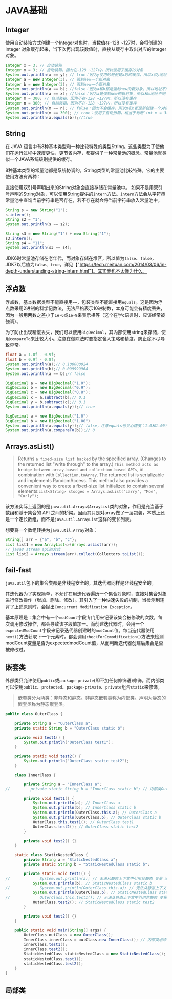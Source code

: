 # JAVA基础

## Integer

使用自动装箱方式创建一个Integer对象时，当数值在-128 ~127时，会将创建的 Integer 对象缓存起来，当下次再出现该数值时，直接从缓存中取出对应的Integer对象。

```JAVA
Integer x = 3; // 自动装箱
Integer y = 3; // 自动装箱，因为在-128 ~127内，所以使用了缓存的对象
System.out.println(x == y); // true：因为y使用的是创建x时的缓存，所以x和y地址相同true
Integer a = new Integer(3); // 强制new一个新对象
Integer b = new Integer(3); // 强制new一个新对象
System.out.println(a == b); //false：因为a和b都是强制new的新对象，所以地址不同
System.out.println(a == x); //false：因为a是强制new的新对象，所以和x地址不同
Integer m = 300; // 自动装箱，因为不在-128 ~127内，所以没有缓存
Integer n = 300; // 自动装箱，因为不在-128 ~127内，所以没有缓存
System.out.println(m == n); // false：因为不会缓存，所以m和n都是新创建一个对象，所以地址不同
System.out.println(m == 300); // true：使用了自动拆箱，相当于判断`int m = 300; m == 300`
System.out.println(a.equals(b));//true
```

## String

在 JAVA 语言中有8种基本类型和一种比较特殊的类型String。这些类型为了使他们在运行过程中速度更快，更节省内存，都提供了一种常量池的概念。常量池就类似一个JAVA系统级别提供的缓存。

8种基本类型的常量池都是系统协调的，String类型的常量池比较特殊。它的主要使用方法有两种：

直接使用双引号声明出来的String对象会直接存储在常量池中。
如果不是用双引号声明的String对象，可以使用String提供的`intern`方法。`intern`方法会从字符串常量池中查询当前字符串是否存在，若不存在就会将当前字符串放入常量池中。

```JAVA
String s = new String("1");
s.intern();
String s2 = "1";
System.out.println(s == s2);

String s3 = new String("1") + new String("1");
s3.intern();
String s4 = "11";
System.out.println(s3 == s4);
```

JDK6时常量池存储在老年代，而对象存储在堆区，所以值为`false`、`false`，JDK7以后值为`false`、`true`。详见【"https://tech.meituan.com/2014/03/06/in-depth-understanding-string-intern.html"】。其实我也不太懂为什么。

## 浮点数

浮点数，基本数据类型不能直接用`==`，包装类型不能直接用`equals`。这是因为浮点数采用2进制的科学记数法，无法严格表示10进制数，本身可能会有精度丢失，因为一般用两数之差小于`1e-6`或`1e-9`来表示相等（这个在学c语言时，应该经常被強调）。

为了防止出现精度丢失，我们可以使用`BigDecimal`，其内部使用string来存储，使用`compareTo`来比较大小。注意在做除法时要指定舍入策略和精度，防止除不尽导致异常。

```JAVA
float a = 1.0f - 0.9f;
float b = 0.9f - 0.8f;
System.out.println(a);// 0.100000024
System.out.println(b);// 0.099999964
System.out.println(a == b);// false

BigDecimal a = new BigDecimal("1.0");
BigDecimal b = new BigDecimal("0.9");
BigDecimal c = new BigDecimal("0.8");
BigDecimal x = a.subtract(b);// 0.1
BigDecimal y = b.subtract(c);// 0.1
System.out.println(x.equals(y));// true

BigDecimal a = new BigDecimal("1.0")
BigDecimal b = new BigDecimal("1.00")
System.out.println(x.equals(y));// false，注意equals也关心精度：1.0和1.00不相等
System.out.println(a.compareTo(b));// 0
```

## Arrays.asList()

> Returns `a fixed-size list backed` by the specified array. (Changes to the returned list "write through" to the array.) `This method acts as bridge between array-based and collection-based APIs`, in combination with `Collection.toArray`. The returned list is serializable and implements RandomAccess.
> This method also provides a convenient way to create a fixed-size list initialized to contain several elements:`List<String> stooges = Arrays.asList("Larry", "Moe", "Curly");`

该方法实际上返回的是`java.util.Arrays$ArrayList`类的对象，作用是充当基于数组和基于集合的 API 之间的桥梁。因而其只是对array做了一层包装，本质上还是一个定长数组，而不是`java.util.ArrayList`这样的变长列表。

想要将一个数组转换为`java.util.Array`对象：

```JAVA
String[] arr = {"a", "b", "c"};
List list1 = new ArrayList<>(Arrays.asList(arr));
// java8 stream api的方式
List list2 = Arrays.stream(arr).collect(Collectors.toList());
```

## fail-fast

`java.util`包下的集合类都是非线程安全的，其迭代器同样是非线程安全的。

其迭代器为了实现简单，不允许在用迭代器遍历一个集合对象时，直接对集合对象进行修改操作（增加、删除、修改）。其引入了一种快速失败的机制，当检测到违背了上述原则时，会抛出`Concurrent Modification Exception`。

基本原理是：集合中有一个`modCount`字段专门用来记录该集合被修改的次数，每次调用修改操作，都会导致该字段值加一。而创建迭代器时，会用一个`expectedModCount`字段来记录迭代器创建时的`modCount`值。每当迭代器使用`next()`方法获取下一个元素时，都会调用`checkForComodification()`方法来检测modCount变量是否为expectedmodCount值，从而判断迭代器创建后集合是否被修改过。

## 嵌套类

外部类只允许使用`public`或`package-private`(即不加任何修饰语)修饰。而内部类可以使用`public`、`protected`、`package-private`、`private`组合`static`来修饰。

>嵌套类分为两类：非静态和静态。非静态嵌套类称为内部类。声明为静态的嵌套类称为静态嵌套类。

```JAVA
public class OuterClass {
    
    private String a = "OuterClass a";
    private static String b = "OuterClass static b";

    private void test1() {
        System.out.println("OuterClass test1");
    }

    private static void test2() {
        System.out.println("OuterClass static test2");
    }

    class InnerClass {

        private String a = "InnerClass a";
//         private static String b = "InnerClass static b"; // 内部类OuterClass.InnerClass中的静态声明非法

        private void test1() {
            System.out.println(a); // InnerClass a
            System.out.println(b); // InnerClass static b
            System.out.println(OuterClass.this.a); // OuterClass a
            System.out.println(OuterClass.b); // OuterClass static b
            OuterClass.this.test1(); // OuterClass test1
            OuterClass.test2(); // OuterClass static test2
        }

        private void test2() {}
    }

    static class StaticNestedClass {
        private String a = "StaticNestedClass a";
        private static String b = "StaticNestedClass static b";

        private static void test1() {
//             System.out.println(a); // 无法从静态上下文中引用非静态 变量 a
            System.out.println(b); // StaticNestedClass static b
//             System.out.println(OuterClass.this.a); // 无法从静态上下文中引用非静态 变量 this
            System.out.println(OuterClass.b); // StaticNestedClass static b
//             OuterClass.this.test1(); // 无法从静态上下文中引用非静态 变量 this
            OuterClass.test2(); // StaticNestedClass static test2
        }

        private void test2() {}
    }

    public static void main(String[] args) {
        OuterClass outClass = new OuterClass();
        InnerClass innerClass = outClass.new InnerClass(); // 内部类必须使用外部类实例`.new`创建，可以访问外部类的所有访问修饰符的实例字段、方法和静态字段、类方法
        innerClass.test1();
        innerClass.test2();
        StaticNestedClass staticNestedClass = new StaticNestedClass(); // 内部静态类的实例创建方式同外部类，但是只能访问外部类的所有作用域的静态字段、方法
        staticNestedClass.test1();
        staticNestedClass.test2();
    }
}
```

## 局部类

```java

```
